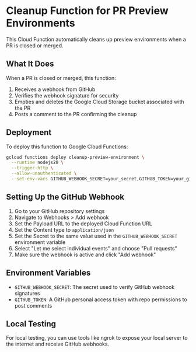 # Cleanup Function for PR Preview Environments

This Cloud Function automatically cleans up preview environments when a PR is closed or merged.

## What It Does

When a PR is closed or merged, this function:

1. Receives a webhook from GitHub
2. Verifies the webhook signature for security
3. Empties and deletes the Google Cloud Storage bucket associated with the PR
4. Posts a comment to the PR confirming the cleanup

## Deployment

To deploy this function to Google Cloud Functions:

```bash
gcloud functions deploy cleanup-preview-environment \
  --runtime nodejs20 \
  --trigger-http \
  --allow-unauthenticated \
  --set-env-vars GITHUB_WEBHOOK_SECRET=your_secret,GITHUB_TOKEN=your_github_token
```

## Setting Up the GitHub Webhook

1. Go to your GitHub repository settings
2. Navigate to Webhooks > Add webhook
3. Set the Payload URL to the deployed Cloud Function URL
4. Set the Content type to `application/json`
5. Set the Secret to the same value used in the `GITHUB_WEBHOOK_SECRET` environment variable
6. Select "Let me select individual events" and choose "Pull requests"
7. Make sure the webhook is active and click "Add webhook"

## Environment Variables

- `GITHUB_WEBHOOK_SECRET`: The secret used to verify GitHub webhook signatures
- `GITHUB_TOKEN`: A GitHub personal access token with repo permissions to post comments

## Local Testing

For local testing, you can use tools like ngrok to expose your local server to the internet and receive GitHub webhooks.
